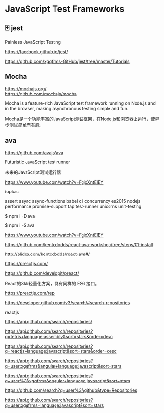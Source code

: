 # JavaScript Test Frameworks  


## 🃏 jest

Painless JavaScript Testing

https://facebook.github.io/jest/

https://github.com/xgqfrms-GitHub/jest/tree/master/Tutorials




## Mocha  

https://mochajs.org/  
https://github.com/mochajs/mocha  


Mocha is a feature-rich JavaScript test framework running on Node.js and in the browser, making asynchronous testing simple and fun.

Mocha是一个功能丰富的JavaScript测试框架，在Node.js和浏览器上运行，使异步测试简单而有趣。



## ava

https://github.com/avajs/ava  



Futuristic JavaScript test runner

未来的JavaScript测试运行器

https://www.youtube.com/watch?v=FgjxXntElEY


topics:

assert
async
async-functions
babel
cli
concurrency
es2015
nodejs
performance
promise-support
tap
test-runner
unicorns
unit-testing




$ npm i -D ava

$ npm i -S ava

https://www.youtube.com/watch?v=FgjxXntElEY

https://github.com/kentcdodds/react-ava-workshop/tree/steps/01-install


http://slides.com/kentcdodds/react-ava#/









https://preactjs.com/

https://github.com/developit/preact/


React的3kb轻量化方案，具有同样的 ES6 接口。


https://preactjs.com/repl



https://developer.github.com/v3/search/#search-repositories

reactjs

https://api.github.com/search/repositories/

https://api.github.com/search/repositories?q=tetris+language:assembly&sort=stars&order=desc

https://api.github.com/search/repositories?q=reactjs+language:javascript&sort=stars&order=desc



https://api.github.com/search/repositories?q=user:xgqfrms&angular+language:javascript&sort=stars


https://api.github.com/search/repositories?q=user%3Axgqfrms&angular+language:javascript&sort=stars

https://github.com/search?q=user%3Agithub&type=Repositories



https://api.github.com/search/repositories?q=user:xgqfrms+language:javascript&sort=stars






